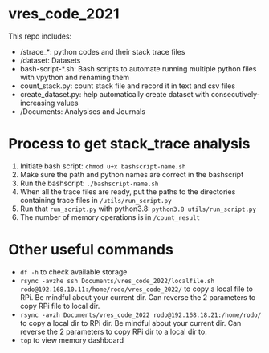 # vres_code_2021

This repo includes:

- /strace\_\*: python codes and their stack trace files
- /dataset: Datasets
- bash-script-\*.sh: Bash scripts to automate running multiple python files with vpython and renaming them
- count_stack.py: count stack file and record it in text and csv files
- create_dataset.py: help automatically create dataset with consecutively-increasing values
- /Documents: Analysises and Journals

# Process to get stack_trace analysis
1. Initiate bash script: `chmod u+x bashscript-name.sh`
2. Make sure the path and python names are correct in the bashscript
3. Run the bashscript: `./bashscript-name.sh`
4. When all the trace files are ready, put the paths to the directories containing trace files in `/utils/run_script.py`
5. Run that `run_script.py` with python3.8: `python3.8 utils/run_script.py`
6. The number of memory operations is in `/count_result`


# Other useful commands
- `df -h` to check available storage 
- `rsync -avzhe ssh Documents/vres_code_2022/localfile.sh  rodo@192.168.10.11:/home/rodo/vres_code_2022/` to copy a local file to RPi. Be mindful about your current dir. Can reverse the 2 parameters to copy RPi file to local dir.
- `rsync -avzh Documents/vres_code_2022 rodo@192.168.18.21:/home/rodo/` to copy a local dir to RPi dir. Be mindful about your current dir. Can reverse the 2 parameters to copy RPi dir to a local dir to.
- `top` to view memory dashboard
